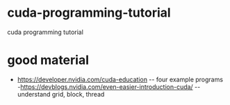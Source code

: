 # cuda-programming-tutorial
cuda programming tutorial

# good material
- https://developer.nvidia.com/cuda-education
-- four example programs
-https://devblogs.nvidia.com/even-easier-introduction-cuda/
-- understand grid, block, thread
